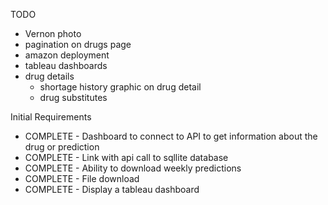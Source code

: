 TODO
* Vernon photo
* pagination on drugs page
* amazon deployment
* tableau dashboards
* drug details
    * shortage history graphic on drug detail
    * drug substitutes

Initial Requirements
- COMPLETE - Dashboard to connect to API to get information about the drug or prediction
- COMPLETE - Link with api call to sqllite database
- COMPLETE - Ability to download weekly predictions
- COMPLETE - File download
- COMPLETE - Display a tableau dashboard
